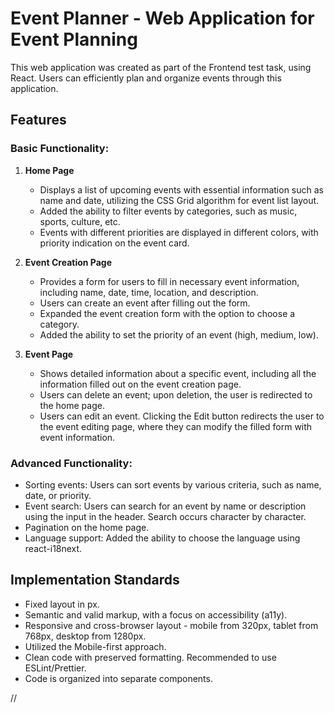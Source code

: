 # Event Planner - Web Application for Event Planning

This web application was created as part of the Frontend test task, using React.
Users can efficiently plan and organize events through this application.

## Features

### Basic Functionality:

1. **Home Page**

   - Displays a list of upcoming events with essential information such as name
     and date, utilizing the CSS Grid algorithm for event list layout.
   - Added the ability to filter events by categories, such as music, sports,
     culture, etc.
   - Events with different priorities are displayed in different colors, with
     priority indication on the event card.

2. **Event Creation Page**

   - Provides a form for users to fill in necessary event information, including
     name, date, time, location, and description.
   - Users can create an event after filling out the form.
   - Expanded the event creation form with the option to choose a category.
   - Added the ability to set the priority of an event (high, medium, low).

3. **Event Page**
   - Shows detailed information about a specific event, including all the
     information filled out on the event creation page.
   - Users can delete an event; upon deletion, the user is redirected to the
     home page.
   - Users can edit an event. Clicking the Edit button redirects the user to the
     event editing page, where they can modify the filled form with event
     information.

### Advanced Functionality:

- Sorting events: Users can sort events by various criteria, such as name, date,
  or priority.
- Event search: Users can search for an event by name or description using the
  input in the header. Search occurs character by character.
- Pagination on the home page.
- Language support: Added the ability to choose the language using
  react-i18next.

## Implementation Standards

- Fixed layout in px.
- Semantic and valid markup, with a focus on accessibility (a11y).
- Responsive and cross-browser layout - mobile from 320px, tablet from 768px,
  desktop from 1280px.
- Utilized the Mobile-first approach.
- Clean code with preserved formatting. Recommended to use ESLint/Prettier.
- Code is organized into separate components.

//
